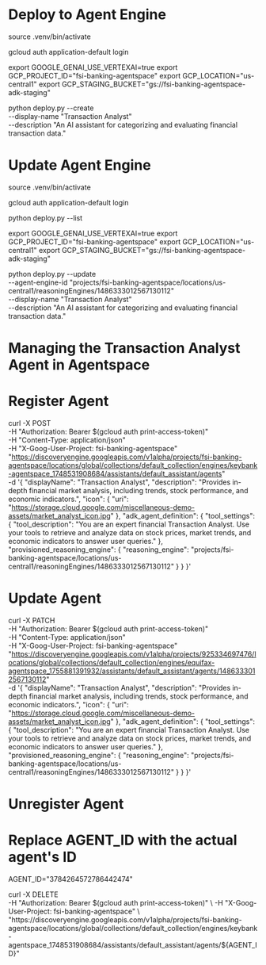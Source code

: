 # Deploy to Agent Engine

source .venv/bin/activate

gcloud auth application-default login  

export GOOGLE_GENAI_USE_VERTEXAI=true
export GCP_PROJECT_ID="fsi-banking-agentspace"
export GCP_LOCATION="us-central1"
export GCP_STAGING_BUCKET="gs://fsi-banking-agentspace-adk-staging"

python deploy.py --create \
  --display-name "Transaction Analyst" \
  --description "An AI assistant for categorizing and evaluating financial transaction data."



# Update Agent Engine

source .venv/bin/activate

gcloud auth application-default login  

python deploy.py --list

export GOOGLE_GENAI_USE_VERTEXAI=true
export GCP_PROJECT_ID="fsi-banking-agentspace"
export GCP_LOCATION="us-central1"
export GCP_STAGING_BUCKET="gs://fsi-banking-agentspace-adk-staging"

python deploy.py --update \
  --agent-engine-id "projects/fsi-banking-agentspace/locations/us-central1/reasoningEngines/1486333012567130112" \
  --display-name "Transaction Analyst" \
  --description "An AI assistant for categorizing and evaluating financial transaction data."


  # Managing the Transaction Analyst Agent in Agentspace

# Register Agent

curl -X POST \
-H "Authorization: Bearer $(gcloud auth print-access-token)" \
-H "Content-Type: application/json" \
-H "X-Goog-User-Project: fsi-banking-agentspace" \
"https://discoveryengine.googleapis.com/v1alpha/projects/fsi-banking-agentspace/locations/global/collections/default_collection/engines/keybank-agentspace_1748531908684/assistants/default_assistant/agents" \
-d '{
    "displayName": "Transaction Analyst",
    "description": "Provides in-depth financial market analysis, including trends, stock performance, and economic indicators.",
    "icon": {
        "uri": "https://storage.cloud.google.com/miscellaneous-demo-assets/market_analyst_icon.jpg"
    },
    "adk_agent_definition": {
        "tool_settings": {
            "tool_description": "You are an expert financial Transaction Analyst. Use your tools to retrieve and analyze data on stock prices, market trends, and economic indicators to answer user queries."
        },
        "provisioned_reasoning_engine": {
            "reasoning_engine": "projects/fsi-banking-agentspace/locations/us-central1/reasoningEngines/1486333012567130112"
        }
    }
}'

# Update Agent

curl -X PATCH \
-H "Authorization: Bearer $(gcloud auth print-access-token)" \
-H "Content-Type: application/json" \
-H "X-Goog-User-Project: fsi-banking-agentspace" \
"https://discoveryengine.googleapis.com/v1alpha/projects/925334697476/locations/global/collections/default_collection/engines/equifax-agentspace_1755881391932/assistants/default_assistant/agents/1486333012567130112" \
-d '{
     "displayName": "Transaction Analyst",
     "description": "Provides in-depth financial market analysis, including trends, stock performance, and economic indicators.",
     "icon": {
          "uri": "https://storage.cloud.google.com/miscellaneous-demo-assets/market_analyst_icon.jpg"
     },
     "adk_agent_definition": {
          "tool_settings": {
               "tool_description": "You are an expert financial Transaction Analyst. Use your tools to retrieve and analyze data on stock prices, market trends, and economic indicators to answer user queries."
          },
          "provisioned_reasoning_engine": {
               "reasoning_engine": "projects/fsi-banking-agentspace/locations/us-central1/reasoningEngines/1486333012567130112"
          }
     }
}'

# Unregister Agent

# Replace AGENT_ID with the actual agent's ID
AGENT_ID="3784264572786442474"

curl -X DELETE \
-H "Authorization: Bearer $(gcloud auth print-access-token)" \
-H "X-Goog-User-Project: fsi-banking-agentspace" \
"https://discoveryengine.googleapis.com/v1alpha/projects/fsi-banking-agentspace/locations/global/collections/default_collection/engines/keybank-agentspace_1748531908684/assistants/default_assistant/agents/${AGENT_ID}"